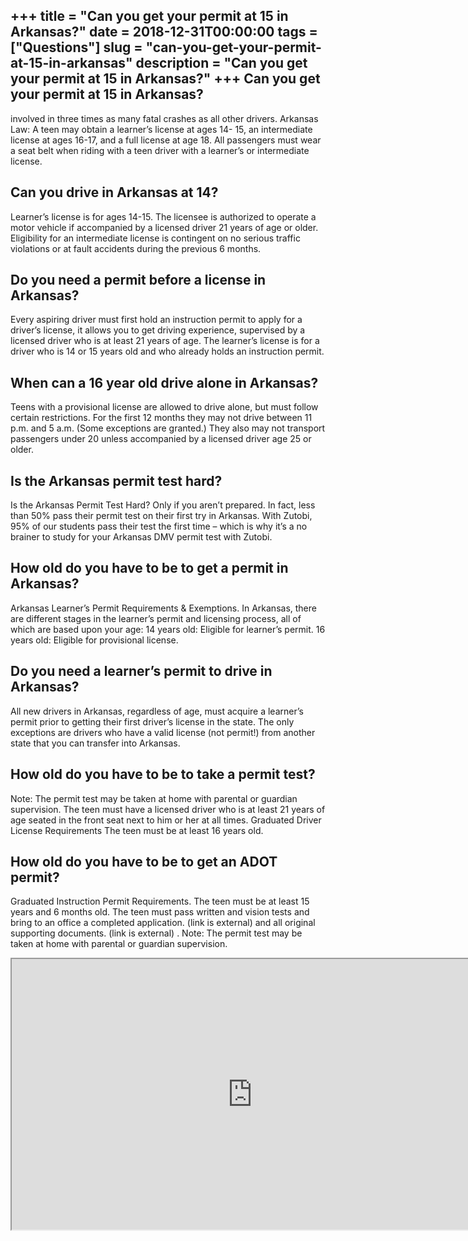 +++
title = "Can you get your permit at 15 in Arkansas?"
date = 2018-12-31T00:00:00
tags = ["Questions"]
slug = "can-you-get-your-permit-at-15-in-arkansas"
description = "Can you get your permit at 15 in Arkansas?"
+++
Can you get your permit at 15 in Arkansas?
------------------------------------------

involved in three times as many fatal crashes as all other drivers. Arkansas Law: A teen may obtain a learner’s license at ages 14- 15, an intermediate license at ages 16-17, and a full license at age 18. All passengers must wear a seat belt when riding with a teen driver with a learner’s or intermediate license.

Can you drive in Arkansas at 14?
--------------------------------

Learner’s license is for ages 14-15. The licensee is authorized to operate a motor vehicle if accompanied by a licensed driver 21 years of age or older. Eligibility for an intermediate license is contingent on no serious traffic violations or at fault accidents during the previous 6 months.

Do you need a permit before a license in Arkansas?
--------------------------------------------------

Every aspiring driver must first hold an instruction permit to apply for a driver’s license, it allows you to get driving experience, supervised by a licensed driver who is at least 21 years of age. The learner’s license is for a driver who is 14 or 15 years old and who already holds an instruction permit.

When can a 16 year old drive alone in Arkansas?
-----------------------------------------------

Teens with a provisional license are allowed to drive alone, but must follow certain restrictions. For the first 12 months they may not drive between 11 p.m. and 5 a.m. (Some exceptions are granted.) They also may not transport passengers under 20 unless accompanied by a licensed driver age 25 or older.

Is the Arkansas permit test hard?
---------------------------------

Is the Arkansas Permit Test Hard? Only if you aren’t prepared. In fact, less than 50% pass their permit test on their first try in Arkansas. With Zutobi, 95% of our students pass their test the first time – which is why it’s a no brainer to study for your Arkansas DMV permit test with Zutobi.

How old do you have to be to get a permit in Arkansas?
------------------------------------------------------

Arkansas Learner’s Permit Requirements &amp; Exemptions. In Arkansas, there are different stages in the learner’s permit and licensing process, all of which are based upon your age: 14 years old: Eligible for learner’s permit. 16 years old: Eligible for provisional license.

Do you need a learner’s permit to drive in Arkansas?
----------------------------------------------------

All new drivers in Arkansas, regardless of age, must acquire a learner’s permit prior to getting their first driver’s license in the state. The only exceptions are drivers who have a valid license (not permit!) from another state that you can transfer into Arkansas.

How old do you have to be to take a permit test?
------------------------------------------------

Note: The permit test may be taken at home with parental or guardian supervision. The teen must have a licensed driver who is at least 21 years of age seated in the front seat next to him or her at all times. Graduated Driver License Requirements The teen must be at least 16 years old.

How old do you have to be to get an ADOT permit?
------------------------------------------------

Graduated Instruction Permit Requirements. The teen must be at least 15 years and 6 months old. The teen must pass written and vision tests and bring to an office a completed application. (link is external) and all original supporting documents. (link is external) . Note: The permit test may be taken at home with parental or guardian supervision.

<iframe allow="accelerometer; autoplay; clipboard-write; encrypted-media; gyroscope; picture-in-picture" allowfullscreen="" class="__youtube_prefs__  epyt-is-override  no-lazyload" data-no-lazy="1" data-origheight="433" data-origwidth="770" data-skipgform_ajax_framebjll="" height="433" id="_ytid_35041" loading="lazy" src="https://www.youtube.com/embed/PNozaFzqOvI?enablejsapi=1&autoplay=0&cc_load_policy=0&cc_lang_pref=&iv_load_policy=1&loop=0&modestbranding=0&rel=1&fs=1&playsinline=0&autohide=2&theme=dark&color=red&controls=1&" title="YouTube player" width="770"></iframe>